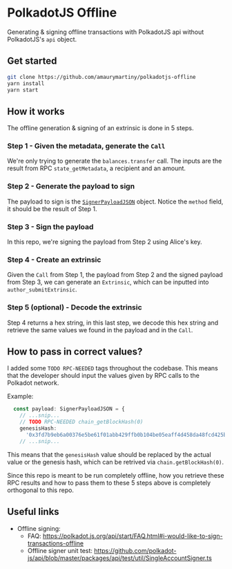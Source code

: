 # PolkadotJS Offline

Generating & signing offline transactions with PolkadotJS api without PolkadotJS's `api` object.

## Get started

```bash
git clone https://github.com/amaurymartiny/polkadotjs-offline
yarn install
yarn start
```

## How it works

The offline generation & signing of an extrinsic is done in 5 steps.

### Step 1 - Given the metadata, generate the `Call`

We're only trying to generate the `balances.transfer` call. The inputs are the result from RPC `state_getMetadata`, a recipient and an amount.

### Step 2 - Generate the payload to sign

The payload to sign is the [`SignerPayloadJSON`](https://github.com/polkadot-js/api/blob/64bc3fbffa2ac5c39433678c99213d50843c7187/packages/types/src/types.ts#L226-L276) object. Notice the `method` field, it should be the result of Step 1.

### Step 3 - Sign the payload

In this repo, we're signing the payload from Step 2 using Alice's key.

### Step 4 - Create an extrinsic

Given the `Call` from Step 1, the payload from Step 2 and the signed payload from Step 3, we can generate an `Extrinsic`, which can be inputted into `author_submitExtrinsic`.

### Step 5 (optional) - Decode the extrinsic

Step 4 returns a hex string, in this last step, we decode this hex string and retrieve the same values we found in the payload and in the `Call`.

## How to pass in correct values?

I added some `TODO RPC-NEEDED` tags throughout the codebase. This means that the developer should input the values given by RPC calls to the Polkadot network.

Example:

```typescript
  const payload: SignerPayloadJSON = {
    // ...snip...
    // TODO RPC-NEEDED chain_getBlockHash(0)
    genesisHash:
      '0x3fd7b9eb6a00376e5be61f01abb429ffb0b104be05eaff4d458da48fcd425baf',
    // ...snip...
```

This means that the `genesisHash` value should be replaced by the actual value or the genesis hash, which can be retrived via `chain.getBlockHash(0)`.

Since this repo is meant to be run completely offline, how you retrieve these RPC results and how to pass them to these 5 steps above is completely orthogonal to this repo.

## Useful links

- Offline signing:
  - FAQ: https://polkadot.js.org/api/start/FAQ.html#i-would-like-to-sign-transactions-offline
  - Offline signer unit test: https://github.com/polkadot-js/api/blob/master/packages/api/test/util/SingleAccountSigner.ts
